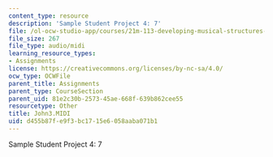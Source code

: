 ```yaml
---
content_type: resource
description: 'Sample Student Project 4: 7'
file: /ol-ocw-studio-app/courses/21m-113-developing-musical-structures-fall-2002/d455b87fe9f3bc1715e6058aaba071b1_John3.MIDI
file_size: 267
file_type: audio/midi
learning_resource_types:
- Assignments
license: https://creativecommons.org/licenses/by-nc-sa/4.0/
ocw_type: OCWFile
parent_title: Assignments
parent_type: CourseSection
parent_uid: 81e2c30b-2573-45ae-668f-639b862cee55
resourcetype: Other
title: John3.MIDI
uid: d455b87f-e9f3-bc17-15e6-058aaba071b1
---
```

Sample Student Project 4: 7